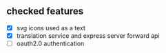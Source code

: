 ## checked features
- [x] svg icons used as a text
- [x] translation service and express server forward api
- [ ] oauth2.0 authentication 
